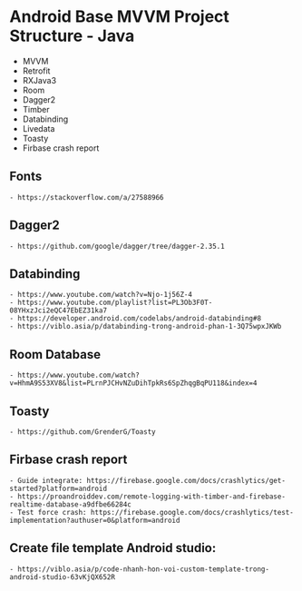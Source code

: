 # Android Base MVVM Project Structure - Java
 
- MVVM
- Retrofit
- RXJava3
- Room
- Dagger2
- Timber
- Databinding
- Livedata
- Toasty
- Firbase crash report

## Fonts
	- https://stackoverflow.com/a/27588966

## Dagger2
	- https://github.com/google/dagger/tree/dagger-2.35.1

## Databinding
	- https://www.youtube.com/watch?v=Njo-1j56Z-4
	- https://www.youtube.com/playlist?list=PL3Ob3F0T-08YHxzJci2eQC47EbEZ31ka7
	- https://developer.android.com/codelabs/android-databinding#8
	- https://viblo.asia/p/databinding-trong-android-phan-1-3Q75wpxJKWb

## Room Database
	- https://www.youtube.com/watch?v=HhmA9S53XV8&list=PLrnPJCHvNZuDihTpkRs6SpZhqgBqPU118&index=4

## Toasty
	- https://github.com/GrenderG/Toasty

## Firbase crash report
	- Guide integrate: https://firebase.google.com/docs/crashlytics/get-started?platform=android
	- https://proandroiddev.com/remote-logging-with-timber-and-firebase-realtime-database-a9dfbe66284c
	- Test force crash: https://firebase.google.com/docs/crashlytics/test-implementation?authuser=0&platform=android

## Create file template Android studio:
	- https://viblo.asia/p/code-nhanh-hon-voi-custom-template-trong-android-studio-63vKjQX652R
